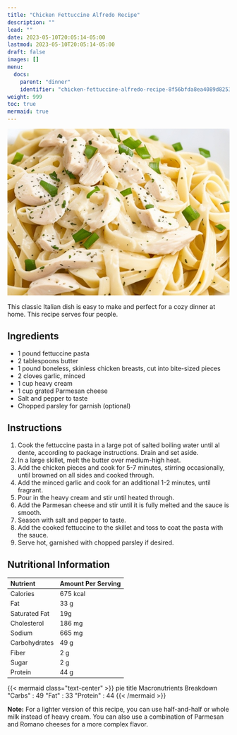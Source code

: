 ```yaml
---
title: "Chicken Fettuccine Alfredo Recipe"
description: ""
lead: ""
date: 2023-05-10T20:05:14-05:00
lastmod: 2023-05-10T20:05:14-05:00
draft: false 
images: []
menu:
  docs:
    parent: "dinner"
    identifier: "chicken-fettuccine-alfredo-recipe-8f56bfda8ea4089d82536f73e9667987"
weight: 999
toc: true
mermaid: true
---
```


![Chicken Fettuccine Alfredo](Chicken_Fettuccine_Alfredo.webp "Chicken Fettuccine Alfredo")


This classic Italian dish is easy to make and perfect for a cozy dinner at home. This recipe serves four people.

## Ingredients

- 1 pound fettuccine pasta
- 2 tablespoons butter
- 1 pound boneless, skinless chicken breasts, cut into bite-sized pieces
- 2 cloves garlic, minced
- 1 cup heavy cream
- 1 cup grated Parmesan cheese
- Salt and pepper to taste
- Chopped parsley for garnish (optional)

## Instructions

1. Cook the fettuccine pasta in a large pot of salted boiling water until al dente, according to package instructions. Drain and set aside.
2. In a large skillet, melt the butter over medium-high heat.
3. Add the chicken pieces and cook for 5-7 minutes, stirring occasionally, until browned on all sides and cooked through.
4. Add the minced garlic and cook for an additional 1-2 minutes, until fragrant.
5. Pour in the heavy cream and stir until heated through.
6. Add the Parmesan cheese and stir until it is fully melted and the sauce is smooth.
7. Season with salt and pepper to taste.
8. Add the cooked fettuccine to the skillet and toss to coat the pasta with the sauce.
9. Serve hot, garnished with chopped parsley if desired.

## Nutritional Information

| Nutrient | Amount Per Serving |
| :------ | :------- |
| Calories | 675 kcal |
| Fat | 33 g |
| Saturated Fat | 19g |
| Cholesterol | 186 mg |
| Sodium | 665 mg |
| Carbohydrates | 49 g |
| Fiber | 2 g |
| Sugar | 2 g |
| Protein | 44 g |

{{< mermaid class="text-center" >}}
pie title Macronutrients Breakdown
  "Carbs" : 49
  "Fat" : 33
  "Protein" : 44
{{< /mermaid >}}


**Note:** For a lighter version of this recipe, you can use half-and-half or whole milk instead of heavy cream. You can also use a combination of Parmesan and Romano cheeses for a more complex flavor.